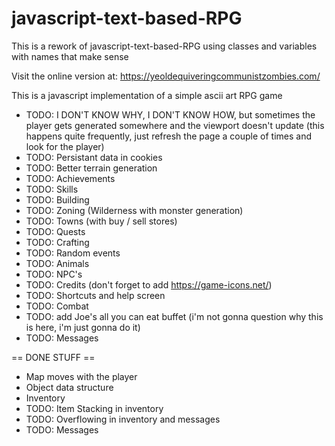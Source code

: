 # javascript-text-based-RPG
This is a rework of javascript-text-based-RPG using classes and variables with names that make sense

Visit the online version at: https://yeoldequiveringcommunistzombies.com/

This is a javascript implementation of a simple ascii art RPG game

* TODO: I DON'T KNOW WHY, I DON'T KNOW HOW, but sometimes the player gets generated somewhere and the viewport doesn't update (this happens quite frequently, just refresh the page a couple of times and look for the player)
* TODO: Persistant data in cookies
* TODO: Better terrain generation
* TODO: Achievements
* TODO: Skills
* TODO: Building
* TODO: Zoning (Wilderness with monster generation)
* TODO: Towns (with buy / sell stores)
* TODO: Quests
* TODO: Crafting
* TODO: Random events
* TODO: Animals
* TODO: NPC's
* TODO: Credits (don't forget to add https://game-icons.net/)
* TODO: Shortcuts and help screen
* TODO: Combat
* TODO: add Joe's all you can eat buffet (i'm not gonna question why this is here, i'm just gonna do it)
* TODO: Messages

== DONE STUFF ==

* Map moves with the player
* Object data structure
* Inventory
* TODO: Item Stacking in inventory
* TODO: Overflowing in inventory and messages
* TODO: Messages